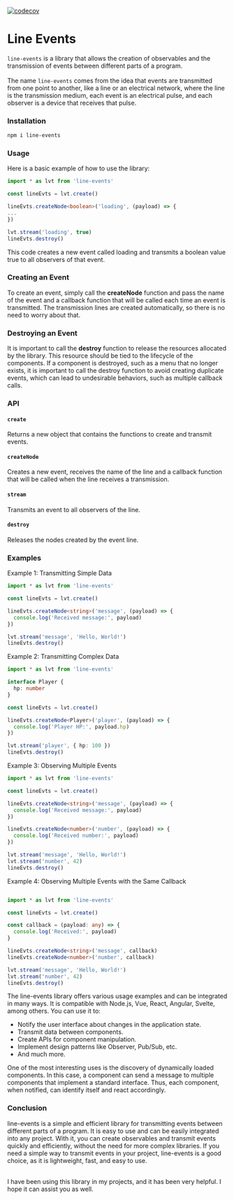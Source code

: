 [![codecov](https://codecov.io/gh/edfcsx/line-events/branch/master/graph/badge.svg)](https://codecov.io/gh/edfcsx/line-events)
# Line Events

`line-events` is a library that allows the creation of observables and the transmission of events between different parts of a program.
<br/><br/>The name `line-events` comes from the idea that events are transmitted from one point to another, like a line or an electrical network, where the line is the transmission medium, each event is an electrical pulse, and each observer is a device that receives that pulse.

### Installation

```bash
npm i line-events
```

### Usage
Here is a basic example of how to use the library:

```typescript
import * as lvt from 'line-events'

const lineEvts = lvt.create()

lineEvts.createNode<boolean>('loading', (payload) => {
...
})

lvt.stream('loading', true)
lineEvts.destroy()
```
This code creates a new event called loading and transmits a boolean value true to all observers of that event.
### Creating an Event
To create an event, simply call the **createNode** function and pass the name of the event and a callback function that will be called each time an event is transmitted. The transmission lines are created automatically, so there is no need to worry about that.
### Destroying an Event
It is important to call the **destroy** function to release the resources allocated by the library. This resource should be tied to the lifecycle of the components. If a component is destroyed, such as a menu that no longer exists, it is important to call the destroy function to avoid creating duplicate events, which can lead to undesirable behaviors, such as multiple callback calls.
### API

#### `create`
Returns a new object that contains the functions to create and transmit events.
#### `createNode`
Creates a new event, receives the name of the line and a callback function that will be called when the line receives a transmission.
#### `stream`
Transmits an event to all observers of the line.
#### `destroy`
Releases the nodes created by the event line.

### Examples
Example 1: Transmitting Simple Data
```typescript
import * as lvt from 'line-events'

const lineEvts = lvt.create()

lineEvts.createNode<string>('message', (payload) => {
  console.log('Received message:', payload)
})

lvt.stream('message', 'Hello, World!')
lineEvts.destroy()
```

Example 2: Transmitting Complex Data
```typescript
import * as lvt from 'line-events'

interface Player {
  hp: number
}

const lineEvts = lvt.create()

lineEvts.createNode<Player>('player', (payload) => {
  console.log('Player HP:', payload.hp)
})

lvt.stream('player', { hp: 100 })
lineEvts.destroy()
```

Example 3: Observing Multiple Events
```typescript
import * as lvt from 'line-events'

const lineEvts = lvt.create()

lineEvts.createNode<string>('message', (payload) => {
  console.log('Received message:', payload)
})

lineEvts.createNode<number>('number', (payload) => {
  console.log('Received number:', payload)
})

lvt.stream('message', 'Hello, World!')
lvt.stream('number', 42)
lineEvts.destroy()
```

Example 4: Observing Multiple Events with the Same Callback
```typescript

import * as lvt from 'line-events'

const lineEvts = lvt.create()

const callback = (payload: any) => {
  console.log('Received:', payload)
}

lineEvts.createNode<string>('message', callback)
lineEvts.createNode<number>('number', callback)

lvt.stream('message', 'Hello, World!')
lvt.stream('number', 42)
lineEvts.destroy()
```

The line-events library offers various usage examples and can be integrated in many ways. It is compatible with Node.js, Vue, React, Angular, Svelte, among others. You can use it to:  
- Notify the user interface about changes in the application state.
- Transmit data between components.
- Create APIs for component manipulation.
- Implement design patterns like Observer, Pub/Sub, etc.
- And much more.

One of the most interesting uses is the discovery of dynamically loaded components. In this case, a component can send a message to multiple components that implement a standard interface. Thus, each component, when notified, can identify itself and react accordingly.
### Conclusion
line-events is a simple and efficient library for transmitting events between different parts of a program. It is easy to use and can be easily integrated into any project. With it, you can create observables and transmit events quickly and efficiently, without the need for more complex libraries. If you need a simple way to transmit events in your project, line-events is a good choice, as it is lightweight, fast, and easy to use.

<br/>I have been using this library in my projects, and it has been very helpful. I hope it can assist you as well.